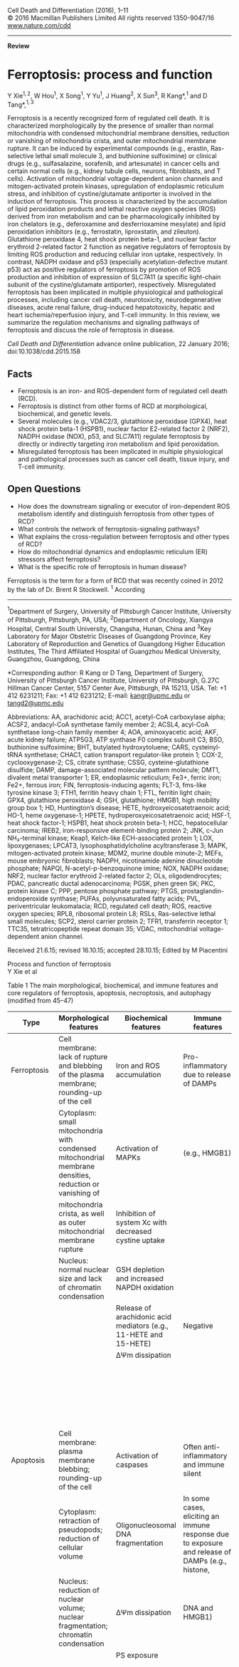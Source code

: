 
Cell Death and Differentiation (2016), 1–11  
© 2016 Macmillan Publishers Limited All rights reserved 1350-9047/16  
www.nature.com/cdd  

---

**Review**

# Ferroptosis: process and function

Y Xie${}^{1,2}$, W Hou${}^{1}$, X Song${}^{1}$, Y Yu${}^{1}$, J Huang${}^{2}$, X Sun${}^{3}$, R Kang*,${}^{1}$ and D Tang*,${}^{1,3}$

Ferroptosis is a recently recognized form of regulated cell death. It is characterized morphologically by the presence of smaller than normal mitochondria with condensed mitochondrial membrane densities, reduction or vanishing of mitochondria crista, and outer mitochondrial membrane rupture. It can be induced by experimental compounds (e.g., erastin, Ras-selective lethal small molecule 3, and buthionine sulfoximine) or clinical drugs (e.g., sulfasalazine, sorafenib, and artesunate) in cancer cells and certain normal cells (e.g., kidney tubule cells, neurons, fibroblasts, and T cells). Activation of mitochondrial voltage-dependent anion channels and mitogen-activated protein kinases, upregulation of endoplasmic reticulum stress, and inhibition of cystine/glutamate antiporter is involved in the induction of ferroptosis. This process is characterized by the accumulation of lipid peroxidation products and lethal reactive oxygen species (ROS) derived from iron metabolism and can be pharmacologically inhibited by iron chelators (e.g., deferoxamine and desferrioxamine mesylate) and lipid peroxidation inhibitors (e.g., ferrostatin, liproxstatin, and zileuton). Glutathione peroxidase 4, heat shock protein beta-1, and nuclear factor erythroid 2-related factor 2 function as negative regulators of ferroptosis by limiting ROS production and reducing cellular iron uptake, respectively. In contrast, NADPH oxidase and p53 (especially acetylation-defective mutant p53) act as positive regulators of ferroptosis by promotion of ROS production and inhibition of expression of SLC7A11 (a specific light-chain subunit of the cystine/glutamate antiporter), respectively. Misregulated ferroptosis has been implicated in multiple physiological and pathological processes, including cancer cell death, neurotoxicity, neurodegenerative diseases, acute renal failure, drug-induced hepatotoxicity, hepatic and heart ischemia/reperfusion injury, and T-cell immunity. In this review, we summarize the regulation mechanisms and signaling pathways of ferroptosis and discuss the role of ferroptosis in disease.

*Cell Death and Differentiation* advance online publication, 22 January 2016; doi:10.1038/cdd.2015.158

## Facts

- Ferroptosis is an iron- and ROS-dependent form of regulated cell death (RCD).
- Ferroptosis is distinct from other forms of RCD at morphological, biochemical, and genetic levels.
- Several molecules (e.g., VDAC2/3, glutathione peroxidase (GPX4), heat shock protein beta-1 (HSPB1), nuclear factor E2-related factor 2 (NRF2), NADPH oxidase (NOX), p53, and SLC7A11) regulate ferroptosis by directly or indirectly targeting iron metabolism and lipid peroxidation.
- Misregulated ferroptosis has been implicated in multiple physiological and pathological processes such as cancer cell death, tissue injury, and T-cell immunity.

## Open Questions

- How does the downstream signaling or executor of iron-dependent ROS metabolism identify and distinguish ferroptosis from other types of RCD?
- What controls the network of ferroptosis-signaling pathways?
- What explains the cross-regulation between ferroptosis and other types of RCD?
- How do mitochondrial dynamics and endoplasmic reticulum (ER) stressors affect ferroptosis?
- What is the specific role of ferroptosis in human disease?

Ferroptosis is the term for a form of RCD that was recently coined in 2012 by the lab of Dr. Brent R Stockwell. ${}^{1}$ According

---

${}^{1}$Department of Surgery, University of Pittsburgh Cancer Institute, University of Pittsburgh, Pittsburgh, PA, USA; ${}^{2}$Department of Oncology, Xiangya Hospital, Central South University, Changsha, Hunan, China and ${}^{3}$Key Laboratory for Major Obstetric Diseases of Guangdong Province, Key Laboratory of Reproduction and Genetics of Guangdong Higher Education Institutes, The Third Affiliated Hospital of Guangzhou Medical University, Guangzhou, Guangdong, China

*Corresponding author: R Kang or D Tang, Department of Surgery, University of Pittsburgh Cancer Institute, University of Pittsburgh, G.27C Hillman Cancer Center, 5157 Center Ave, Pittsburgh, PA 15213, USA. Tel: +1 412 6231211; Fax: +1 412 6231212; E-mail: kangr@upmc.edu or tangd2@upmc.edu

Abbreviations: AA, arachidonic acid; ACC1, acetyl-CoA carboxylase alpha; ACSF2, andacyl-CoA synthetase family member 2; ACSL4, acyl-CoA synthetase long-chain family member 4; AOA, aminoxyacetic acid; AKF, acute kidney failure; ATP5G3, ATP synthase F0 complex subunit C3; BSO, buthionine sulfoximine; BHT, butylated hydroxytoluene; CARS, cysteinyl-tRNA synthetase; CHAC1, cation transport regulator-like protein 1; COX-2, cyclooxygenase-2; CS, citrate synthase; CSSG, cysteine-glutathione disulfide; DAMP, damage-associated molecular pattern molecule; DMT1, divalent metal transporter 1; ER, endoplasmic reticulum; Fe3+, ferric iron; Fe2+, ferrous iron; FIN, ferroptosis-inducing agents; FLT-3, fms-like tyrosine kinase 3; FTH1, ferritin heavy chain 1; FTL, ferritin light chain; GPX4, glutathione peroxidase 4; GSH, glutathione; HMGB1, high mobility group box 1; HD, Huntington’s disease; HETE, hydroxyeicosatetraenoic acid; HO-1, heme oxygenase-1; HPETE, hydroperoxyeicosatetraenoic acid; HSF-1, heat shock factor-1; HSPB1, heat shock protein beta-1; HCC, hepatocellular carcinoma; IREB2, iron-responsive element-binding protein 2; JNK, c-Jun NH₂-terminal kinase; Keap1, Kelch-like ECH-associated protein 1; LOX, lipoxygenases; LPCAT3, lysophosphatidylcholine acyltransferase 3; MAPK, mitogen-activated protein kinase; MDM2, murine double minute-2; MEFs, mouse embryonic fibroblasts; NADPH, nicotinamide adenine dinucleotide phosphate; NAPQI, N-acetyl-p-benzoquinone imine; NOX, NADPH oxidase; NRF2, nuclear factor erythroid 2-related factor 2; OLs, oligodendrocytes; PDAC, pancreatic ductal adenocarcinoma; PGSK, phen green SK; PKC, protein kinase C; PPP, pentose phosphate pathway; PTGS, prostaglandin-endoperoxide synthase; PUFAs, polyunsaturated fatty acids; PVL, periventricular leukomalacia; RCD, regulated cell death; ROS, reactive oxygen species; RPL8, ribosomal protein L8; RSLs, Ras-selective lethal small molecules; SCP2, sterol carrier protein 2; TFR1, transferrin receptor 1; TTC35, tetratricopeptide repeat domain 35; VDAC, mitochondrial voltage-dependent anion channel.

Received 21.6.15; revised 16.10.15; accepted 28.10.15; Edited by M Piacentini

Process and function of ferroptosis  
Y Xie et al  

Table 1 The main morphological, biochemical, and immune features and core regulators of ferroptosis, apoptosis, necroptosis, and autophagy (modified from 45–47)

| Type          | Morphological features                                                                                   | Biochemical features                                                                                          | Immune features                                                                                     | Core regulators                                                                                       |
|---------------|---------------------------------------------------------------------------------------------------------|--------------------------------------------------------------------------------------------------------------|-----------------------------------------------------------------------------------------------------|------------------------------------------------------------------------------------------------------|
| Ferroptosis   | Cell membrane: lack of rupture and blebbing of the plasma membrane; rounding-up of the cell                 | Iron and ROS accumulation                                                                                     | Pro-inflammatory due to release of DAMPs                                                            | Positive                                                                                              |
|               | Cytoplasm: small mitochondria with condensed mitochondrial membrane densities, reduction or vanishing of    | Activation of MAPKs                                                                                           | (e.g., HMGB1)                                                                                       | • VDAC 2/3                                                                                            |
|               | mitochondria crista, as well as outer mitochondrial membrane rupture                                        | Inhibition of system Xc with decreased cystine uptake                                                          |                                                                                                     | • Ras                                                                                                 |
|               | Nucleus: normal nuclear size and lack of chromatin condensation                                             | GSH depletion and increased NAPDH oxidation                                                                    |                                                                                                     | • NOX                                                                                                 |
|               |                                                                                                         | Release of arachidonic acid mediators (e.g., 11-HETE and 15-HETE)                                                | Negative                                                                                            | • TFR1                                                                                                |
|               |                                                                                                         | ΔΨm dissipation                                                                                               |                                                                                                     | • p53                                                                                                 |
|               |                                                                                                         |                                                                                                              |                                                                                                     | • CARS                                                                                                |
|               |                                                                                                         |                                                                                                              |                                                                                                     | • GPX4                                                                                                |
|               |                                                                                                         |                                                                                                              |                                                                                                     | • SLC7A11                                                                                             |
|               |                                                                                                         |                                                                                                              |                                                                                                     | • HSPB1                                                                                               |
|               |                                                                                                         |                                                                                                              |                                                                                                     | • NRF2                                                                                                |
| Apoptosis     | Cell membrane: plasma membrane blebbing; rounding-up of the cell                                           | Activation of caspases                                                                                        | Often anti-inflammatory and immune silent                                                           | Positive                                                                                              |
|               | Cytoplasm: retraction of pseudopods; reduction of cellular volume                                          | Oligonucleosomal DNA fragmentation                                                                             | In some cases, eliciting an immune response due to exposure and release of DAMPs (e.g., histone,       | • p53                                                                                                 |
|               | Nucleus: reduction of nuclear volume; nuclear fragmentation; chromatin condensation                         | ΔΨm dissipation                                                                                               | DNA and HMGB1)                                                                                      | • Bax                                                                                                 |
|               |                                                                                                         | PS exposure                                                                                                  |                                                                                                     | • Bak                                                                                                 |
|               |                                                                                                         |                                                                                                              |                                                                                                     | • Other pro-apoptotic Bcl-2 family proteins                                                         |
|               |                                                                                                         |                                                                                                              |                                                                                                     | Negative                                                                                              |
|               |                                                                                                         |                                                                                                              |                                                                                                     | • Bcl-2                                                                                               |
|               |                                                                                                         |                                                                                                              |                                                                                                     | • Bcl-XL                                                                                              |
|               |                                                                                                         |                                                                                                              |                                                                                                     | • Other anti-apoptotic Bcl-2 family proteins                                                        |
| Necroptosis   | Cell membrane: rupture of plasma membrane                                                               | Drop in ATP levels                                                                                            | Most often pro-inflammatory due to release of DAMPs                                                 | Positive                                                                                              |
|               | Cytoplasm: cytoplasmic swelling (oncosis); swelling of cytoplasmic organelles                              | Activation of RIP1, RIP3, and MLKL                                                                            | (e.g., HMGB1)                                                                                       | • RIP1                                                                                                |
|               | Nucleus: moderate chromatin condensation                                                                | Release of DAMPs (e.g., HMGB1)                                                                                | In some cases, anti-inflammatory                                                                     | • RIP3                                                                                                |
|               |                                                                                                         | PARP1 hyperactivation                                                                                         |                                                                                                     | • MLKL                                                                                                |
| Autophagy     | Cell membrane: lack of change                                                                           | LC3-I to LC3-II conversion                                                                                    | Most often anti-inflammatory due to inhibition of inflammasome activation                            | Positive                                                                                              |
|               | Cytoplasm: accumulation of double-membraned autophagic vacuoles degradation                                | Substrate (e.g., p62)                                                                                         | In some cases, pro-inflammatory due to mediation of non-classical secretion of cytokines              | • ATG5                                                                                                 |
|               | Nucleus: lack of chromatin condensation                                                                 |                                                                                                              |                                                                                                     | • ATG7                                                                                                |
|               |                                                                                                         |                                                                                                              |                                                                                                     | • Beclin 1                                                                                            |
|               |                                                                                                         |                                                                                                              |                                                                                                     | • Other ATG family proteins                                                                           |

to their original study, ferroptosis is remarkably distinct from other types of RCD such as apoptosis, necroptosis, and autophagic cell death at morphological, biochemical, and genetic levels (Table 1). Multiple inducers and inhibitors of ferroptosis have been identified to affect accumulation of lipid peroxidation products and lethal reactive oxygen species (ROS) derived from iron metabolism (Table 2). Understanding the molecular mechanisms and signaling pathways (Figure 1) of ferroptosis may provide new diagnostic and therapeutic approaches to regulate cell survival and death in human disease.

Discovery

Ferroptosis inducers were discovered before the notion of ferroptosis was invented. First identified as a ferroptosis inducer in 2003, erastin was found to be synthetic lethal with expression of the engineered mutant Ras oncogene in human foreskin fibroblasts (BJeLR), but not their isogenic primary counterparts.² Ras-selective lethal small molecule (RSL)-3 and RSL5 were later identified in 2008 in another high-throughput small molecule-screening study that selectively killed BJeLR cells in a non-apoptotic manner.³ Inhibition of apoptosis, necrosis, necroptosis, and autophagy by small molecule inhibitors (e.g., Z-VAD-FMK, BOC-D-FMK,

wortmannin, and necrostatin-1) cannot reverse RSL-induced cell death (Table 2).¹ In contrast, antioxidants (e.g., vitamin E) and iron chelators (e.g., deferoxamine mesylate) block RSLs-induced cell death (Table 2).¹ Thus, ferroptosis generally refers to an iron-dependent, non-apoptotic form of RCD.¹

Morphology

Ferroptotic cancer cells are usually rounded up and detached in response to erastin.¹,²,⁴ Ferroptotic cells exhibit changed mitochondrial morphology and cristae structure. Smaller than normal mitochondria with increased mitochondrial membrane density and reduction/vanishing of mitochondria crista have been observed in ferroptosis following erastin treatment in BJeLR cells.¹,²,⁴ Induction of ferroptosis by genetic inactivation of GPX4 in immortalized fibroblasts and kidney tissue has been associated with outer mitochondrial membrane rupture, as observed using transmission electron microscopy.⁵ In contrast, the structural integrity of the nucleus is retained following erastin treatment in cancer cells.² No nuclear condensation or chromatin margination are observed following erastin treatment in cancer cells.² These morphological features help us distinguish ferroptosis from apoptosis, necroptosis, and autophagy (Table 1).

| Compound       | Target                          | Effect               | Molecular weight (MW) | Formula          | Work concentration                     | Test cells                                                                 | Refs |
|-----------------|---------------------------------|----------------------|---------------------|------------------|----------------------------------------|--------------------------------------------------------------------------|------|
| Erastin        | VDAC 2/3 and system X<sub>c</sub> | Induce ferroptosis   | 547.04              | C30H31CIN4O4     | 9 μM                                   | BJelR, HT1080, Calu-1, A-673, Hela, 143Bp<sup>o</sup> and p<sup>t</sup> cell, Jurkat T cells, Wild-type and Bax/Bak DKO MEFs, U2OS, DU-145 | 2,4, 1,4 |
| DPI 7          | GPX 4                           | Induce ferroptosis   | NA                  | NA               | 0.1–10 μM                              | KBM7, BJelR, HCT116/A549                                                   | 21, 6, 7 |
| Buthionine sulfoximine | GSH depletion           | Induce ferroptosis   | NA                  | NA               | 2.5–20 μM                              | BJelR, HT1080, A549, Calu-1, HCT116, MIAPaCa-2, KBM7                         | 6, 7, 8 |
| Acetaminophen  | GSH depletion                   | Induce ferroptosis   | NA                  | NA               | 6.25 μM                                | HepG2/primary mouse hepatocytes                                           | 8 |
| RSL 3          | GPX 4                           | Induce ferroptosis   | NA                  | NA               | 0.01–100 μM                            | BJelR, DU-145                                                             | 3 |
| Sulfasalazine  | System X<sub>c</sub>            | Induce ferroptosis   | NA                  | NA               | 1 μM                                   | KBM7                                                                     | 21 |
| Sorafenib      | System X<sub>c</sub>            | Induce ferroptosis   | 398.394             | C18H14N4O5S      | 0.5–1.5 μg/ml                          | BJelR/HT1080, HT1080/Calu-1, DU-145                                       | 1, 7 |
| Artesunate     | N/A                             | Induce ferroptosis   | 477.40              | C23H22C12N2O3S    | 0.001–10 μg/ml                         | Huh7, ACHN cells                                                         | 14, 15 |
| Lanperisone    | System X<sub>c</sub>            | Induce ferroptosis   | 222.305             | C8H18N2O3S       | 4 μM                                   | Nude mice                                                               | 16 |
| Piperazine erastin | VDACs and system X<sub>c</sub> | Induce ferroptosis   | 464.825             | C21H16CIF3N4O3   | 1 mm                                   | PDAC cell lines                                                          | 18 |
| 1S,3R-RSL 3    | GPX 4                           | Induce ferroptosis   | 384.421             | C19H28O8         | 10<sup>-5.5</sup>–10<sup>-2.5</sup> μM    | K-ras                                                                    | 12 |
| Trolox         | Lipophilic antioxidants         | Inhibit ferroptosis  | 285.305             | C15H18F3NO       | 2.5 mM                                 | G12D-transfer med MEFs                                                   | 1, 22 |
|                |                                 |                      | 250.29              | C14H18O4         | 10 μM                                  | Nude mice                                                               |      |
|                |                                 |                      | 645.19              | C35H41CIN6O4     | 10<sup>-5.5</sup>–10<sup>-2.5</sup> μM    | Nude mice                                                               | 6 |
|                |                                 |                      | 440.1139            | C23H21CIN2O5     | 30 mg/kg                               | Nude mice                                                               | 6 |
|                |                                 |                      | 274.17666           | C13H9NOSe        | 1–10 μM                                | death model on S. cerevisiae                                              |      |
| Cycloheximide  | Protein synthesis               | Inhibit ferroptosis  | 281.35              | C15H23N04        | 40 mg/kg                               | Wild-type and Bax/Bak DKO MEFs                                           | 1 |
| Ebselen        | Oxidative pathway (glutathione peroxidase mimetic) | Inhibit ferroptosis  | NA                | NA                                     | 100 mg/kg                                | HT1080, Calu-1, BJelR                                                    | 1 |
|                |                                 |                      |                      |                  | 0.1–10 μM                              | Wild-type and Bax/Bak DKO MEFs                                           |      |
|                |                                 |                      |                      |                  | 50 μM                                  | HT1080/PUFA-oxidation-induced death model on S. cerevisiae                 |      |
|                |                                 |                      |                      |                  | 50 μM                                  | HT1080, Calu-1, BJelR                                                    |      |
|                |                                 |                      |                      |                  | 320 μM                                 | HT1080, Calu-1, BJelR                                                    |      |
|                |                                 |                      |                      |                  | 5 μM                                   | HT1080, Calu-1, BJelR                                                    |      |
|                |                                 |                      |                      |                  | 10 μM                                  | Wild-type and Bax/Bak DKO MEFs                                           |      |
|                |                                 |                      |                      |                  | 5 μM                                   | HT1080, Calu-1, BJelR                                                    |      |
|                |                                 |                      |                      |                  | 30 μM                                  | GPX 4-deficient T cells                                                  |      |

| Compound | Target | Effect | Molecular weight (MW) | Formula | Work concentration | Test cells | Test animals | Refs |
| --- | --- | --- | --- | --- | --- | --- | --- | --- |
| Aminoxyacetic acid<br>B-mercaptopethanol<br>Ciclopirox olamine | Fatty-acid synthesis<br>Cystine uptake<br>Intracellular iron | Inhibit ferroptosis<br>Inhibit ferroptosis<br>Inhibit ferroptosis | 91.066<br>78.133<br>207.269 | C2H5NO3<br>C2H6SO<br>C12H17NO2 | 2 mM<br>50 μM<br>10 μM | HT1080, BJelR<br>HT1080<br>HT1080 | OHSC | 1<br>1<br>22 |
| Diphenyleneiodonium<br>GKT137831<br>6-aminonicotinamide | NOX<br>NOX1/4<br>NADPH-generating pentose phosphate pathway | Inhibit ferroptosis<br>Inhibit ferroptosis<br>Inhibit ferroptosis | 314.6<br>394.86<br>137.14 | C12H8I<br>C21H19ClN4O2<br>C6H7N3O | 0.5 μM<br>20 μM<br>200 μM | HT1080/Calu-1<br>HT1080/Calu-1<br>HT1080/Calu-1/BJelR | 1<br>1<br>1 |
| Butylated hydroxytoluene<br>α-tocopherol<br>(vitamin E) | Oxidative pathway<br>Oxidative pathway | Inhibit ferroptosis<br>Inhibit ferroptosis | 220.35<br>430.71 | C15H24O<br>C29H50O2 | 400 μM<br>44 μM<br>100 μM | HT1080/BReLR<br>BReLR | GPX4-deficient T-cell mice | 1,4<br>4<br>3 |
| β-carotene<br>Glutathione<br>N-acetylcysteine<br>2,2-bipyridyl<br>Deferoxamine mesylate | Oxidative pathway<br>Oxidative pathway<br>Oxidative pathway<br>Intracellular iron<br>Intracellular iron | Inhibit ferroptosis<br>Inhibit ferroptosis<br>Inhibit ferroptosis<br>Inhibit ferroptosis<br>Inhibit ferroptosis | 536.87<br>307.32<br>163.195<br>156.18<br>656.8 | C40H56<br>C10H17N3O6S<br>C5H9NO3S<br>C10H8N2<br>C25H48N6O8·CH4O3S | 0.2 μM<br>5 mM<br>1 mM<br>100 μM<br>150 μM | BJelR<br>HT1080<br>HT1080<br>Wild-type and Bax/Bak MEFS/BJelR | 4<br>6<br>1<br>1<br>3 |
| Deferoxamine | Fenton reaction | Inhibit ferroptosis | 560.68 | C25H48N6O8 | 100 μM/400 μM | Wild-type and Bax/Bak DKOMEFS, HT1080/Calu-1 | HT1080<br>OHSC | 1<br>22 |
| SU6656<br>U0126 | SRC kinase<br>MEK1/2 | Inhibit ferroptosis<br>Inhibit ferroptosis | 371.45<br>380.49 | C19H21N3O3S<br>C18H16N6S2 | 50 μM<br>5 μM/10 μM | Wild-type and Bax/Bak DKOMEFS/HT1080 | HT1080<br>Wild-type and Bax/Bak DKO | 3<br>1,3 |
| Ferrostatin-1 | ROS from lipid peroxidation | Inhibit ferroptosis | 262.35 | C15H22N2O2 | 0.5 μM/1 μM/5 μM | 2 μM<br>1 nM-1 μM<br>100 nM<br>10 μM | Rat corticostriatal brain slice<br>PVL model<br>AKI model<br>Huh7 | 1,22<br>22<br>14 |
| Liproxstatin-1 | ROS from lipid peroxidation | Inhibit ferroptosis | 340.85 | C19H21CIN4 | 100 nM<br>50 mm<br>10 mg/kg | HRPTEpics<br>GPX4−/−cells | 5 |
| SSRS11-92 | ROS from lipid peroxidation | Inhibit ferroptosis | NA | NA | 1 nM-1 μM<br>100 nM<br>1 μM | HD model<br>PVL model<br>HT1080 | 22 |
| SRS16-86 | ROS from lipid peroxidation | Inhibit ferroptosis | 432.2525 | C16H24N2O2 | 1 μM<br>NA | HT1080/NIH3T3 | GPX4−/−mice<br>IRI mice model | 28 |
| Zileuton<br>SB202190<br>SP600125 | 5-LOX<br>P38<br>JNK | Inhibit ferroptosis<br>Inhibit ferroptosis<br>Inhibit ferroptosis | 236.291<br>331.35<br>220.23 | C11H12N2O2S<br>C20H14N3OF<br>C14H8N2O | 1-100 μM<br>10 μM<br>10 μM<br>30 μM | HT22<br>HL-60<br>HL-60 | HD model | 41<br>23<br>23<br>22 |

Process and function of ferroptosis  
Y Xie et al  

---

### Figure 1 Molecular mechanisms and signaling pathways of ferroptosis. (a) Core regulators of ferroptosis. (b–d) Roles of iron metabolism; (b), ROS metabolism (c), and the MAPK pathway (d) in ferroptosis

#### Inducer

**Erastin.** Cell death triggered by erastin is significantly inhibited by antioxidants (e.g., α-tocopherol, butylated hydroxytoluene, and β-carotene) and iron chelators (e.g., deferoxamine), suggesting that ROS- and iron-dependent signaling is required for erastin-induced ferroptosis (Figure 1a). Six high-confidence genes regulating iron or mitochondrial fatty acid metabolism are specifically required for erastin-induced ferroptosis. These genes include ribosomal protein L8, iron-responsive element-binding protein 2 (IREB2), ATP synthase F₀ complex subunit C3, citrate synthase, tetratricopeptide repeat domain 35, and andacyl-CoA synthetase family member 2 (ACSF2). Activation of RAF/MEK/ERK signaling seems to be important for erastin-induced ferroptosis in tumor cells bearing oncogenic Ras. In vivo, piperazine erastin has been shown to have better stability and water solubility than erastin to inhibit cancer growth.

One of the direct molecular targets of erastin is the mitochondrial voltage-dependent anion channel (VDAC) (Figure 1c). Erastin can directly bind to VDAC2/3 in BJeLR cells. Knockdown of VDAC2 and VDAC3, but not VDAC1, leads to erastin resistance. Furthermore, erastin has the ability to reduce glutathione (GSH) level by directly inhibiting cystine/glutamate antiporter system $X_{c}^{-}$ activity (Figure 1a).

with activation of the ER stress response. This process could accelerate ROS accumulation during ferroptosis.

**RSL3 and RSL5.** Iron, ROS, and MEK are required for RSL3- and RSL5-induced ferroptosis in tumor cells bearing oncogenic Ras. VDAC2/3 is required for RSL5-, but not RSL3-induced ferroptosis. RSL3 is a direct inhibitor of GPX4, but not system $X_{c}^{-}$. After binding to GPX4, RSL3 inactivates GPX4 to induce ROS production from lipid peroxidation (Figure 1a). Thus, at least two types of RSLs exist. Type I RSLs such as erastin and RSL5 can target upstream regulators (e.g., VDAC and system $X_{c}^{-}$) to induce ferroptosis. Type II RSLs such as RSL3 can trigger ferroptosis by inhibiting downstream regulators (e.g., GPX4). The protein-synthesis inhibitor cycloheximide significantly inhibits RSL5-, but not RSL3-induced ferroptosis, indicating that protein synthesis is required for Type I RSL-induced ferroptosis.

**Buthioninesulfoximine.** Buthioninesulfoximine (BSO) is an irreversible inhibitor of γ-glutamyl cysteine synthetase, the rate-limiting enzyme for GSH synthesis (Figure 1a). BSO inhibits GSH synthesis with decreased GPX activity and increased ROS levels, which results in ferroptosis in Ras-mutated cells.

Acetaminophen. The reactive metabolite of acetaminophen has been identified as N-acetyl-p-benzoquinone imine, which causes GSH depletion and increases liver damage (Figure 1a). In addition to necrosis and apoptosis, acetaminophen induces ferroptosis in primary mouse hepatocytes, but not in HepG2 liver cancer cell lines.⁸ The protective effect of ferrostatin-1 against acetaminophen-induced cell death does not occur from the reduced metabolism of acetaminophen or GSH depletion.⁸

FIN. In a larger screening to find ferroptosis-inducing compounds, a series of small molecule inducers, namely ferroptosis-inducing agents (FINs), were discovered.⁹,¹⁰ Each of these additional FINs generates ROS, whereas BHT strongly suppresses this lethal ROS-induced cell death.⁶ In the LC-MS-based GPX4 assay, cells treated with any of the seven DPI family members (DPI7, DPI10, DPI12, DPI13, DPI17, DPI18, and DPI19) are unable to detect reduced PC-OOH levels, which is a specific substrate of GPX4.⁶ Like RSL3, these FIN compounds (class II FINs) directly inhibit GPX4 activity without GSH depletion (Figure 1a).⁶ Class I FINs such as DPI2 enacts the same mechanism as erastin and BSO to inhibit GPX4 by GSH depletion.⁶

Lanperisone. Lanperisone is a modified form of tolperisone, which was developed as a muscle relaxant.¹¹ Lanperisone can selectively kill K-Ras-mutant mouse embryonic fibroblasts through the induction of ROS, which is mediated through iron and Ras/RAF/MEK/ERK signaling (Figure 1d). In vivo, lanperisone also showed efficacy against tumor growth in a K-Ras-driven mouse model of lung cancer.¹² The exact mechanism responsible for lanperisone-induced ROS generation is not known, but preliminary results suggest that it occurs through the perturbation of voltage-gated ion channels.¹¹

Sulfasalazine. Sulfasalazine is broadly used to treat chronic inflammation in the gut, joints, and retina. In addition to inhibiting the NF-κB signaling pathway, sulfasalazine inhibits the system Xc⁻ transporter (Figure 1a).¹³ Given that the disruption of system Xc⁻-mediated cystine uptake by erastin is sufficient to induce ferroptosis, treatment of cancer cells (e.g., BJeLR and HT1080) with sulfasalazine also triggers ferroptosis.¹,⁷

Sorafenib. Sorafenib induces ferroptosis in certain cancer cells such as hepatocellular carcinoma (HCC) cells.¹⁴,¹⁵ Sorafenib-induced ferroptosis occurs independent from the oncogenic status of Ras, RAF, PIK3CA, and p53.¹⁶ However, the expression of Rb (the prototype tumor suppressor gene) and NRF2 could inhibit sorafenib-induced ferroptosis in HCC.¹⁴,¹⁷ The mechanism and action of sorafenib in ferroptosis may depend on the inhibition of system Xc⁻ function, but not on GPX4 activity (Figure 1a).⁷ This process is associated with upregulated ER stress.⁷ Structure activity relationship analysis of 87 sorafenib analogs further indicates that sorafenib inhibits system Xc⁻ activity via a non-kinase target.⁷

Artesunate. Artesunate selectively induces ferroptosis in K-Ras-mutant pancreatic ductal adenocarcinoma (PDAC) cell lines, but not human pancreatic ductal epithelial cells or wild-type K-Ras PDAC cells.¹⁸ This process can be blocked by the iron chelator deferoxamine, whereas it is enhanced by exogenous lysosomal form of iron.¹⁸ In addition to iron chelator deferoxamine, the ROS inhibitors (e.g., trolox and ferrostatin-1), but not necrostatin-1, significantly inhibit artesunate-induced ferroptosis in PDAC cells.¹⁸ Another study shows that 10 artemisinin derivatives, including artesunate, altered numerous iron-related gene mRNA levels, which contributes to cell death in cancer cells.¹⁹

Signaling pathway

Iron metabolism and lipid peroxidation signaling are increasingly recognized as central mediators of ferroptosis.²⁰ In addition, activation of the mitogen-activated protein kinase (MAPK) pathway contributes to ferroptotic cancer cell death.

Iron. Excessive iron contributes to ferroptosis through producing ROS by Fenton reaction (Figure 1a). Circulating iron exists in the form of ferric iron (Fe³⁺) by binding to transferrin. Fe³⁺ is imported into cells through the membrane protein transferrin receptor 1 (TFR1) and then locates in the endosome. In the endosome, Fe³⁺ is reduced to ferrous iron (Fe²⁺) by the ferrireductase activity of STEAP3. Finally, divalent metal transporter 1 (DMT1, also termed SLC11A2) mediates the release of Fe²⁺ from the endosome into a labile iron pool in the cytoplasm. Excess iron is stored in ferritin, an iron storage protein complex including ferritin light chain (FTL) and ferritin heavy chain 1 (FTH1). Iron export is mediated by the membrane protein ferroportin (an iron efflux pump, also termed SLC11A3), which can oxidize Fe²⁺ to Fe³⁺.

Ferroptosis-sensitive cells with Ras mutation have increased TFR1 and decreased ferritin (FTL and FTH1) expression compared with ferroptosis-resistant cells.³ This suggests that increased iron uptake and reduced iron storage may contribute to iron overload during ferroptosis. Indeed, decreased iron overload by iron chelators (e.g., deferoxamine, desferrioxamine mesylate, ciclopirox olamine) inhibits erastin-mediated ferroptosis, whereas supplying exogenous sources of iron (e.g., ferric ammonium citrate, ferric citrate, and iron chloridehexahydrate) enhances erastin-induced death.¹,³ More direct evidence for iron-dependent ferroptosis comes from the knockdown of IREB2, a master transcription factor of iron metabolism. Suppression of IREB2 expression by RNAi significantly increases iron metabolism-associated gene expression (e.g., F-box and leucine-rich repeat protein 5, iron-sulfur cluster assembly enzyme, FTH1, and FTL) and limits erastin-induced ferroptosis.¹,³ Thus, the cellular systems involved in the uptake and utilization of iron are required for the induction of ferroptosis.

ROS. The ROS origin of ferroptosis induction may involve multiple sources (Figure 1c). In addition to iron-mediated ROS production by Fenton reaction, nicotinamide adenine dinucleotide phosphate (NADPH)-dependent lipid peroxidation and GSH depletion are also important for the induction of ferroptosis.¹,⁶ Inactivation of GPX4 by GSH depletion triggers

ferroptosis by accumulation of ROS production from lipid peroxidation.⁶ Mitochondrial fatty-acid metabolism provides the specific lipid precursor required for ferroptosis. In particular, ACSF2 and CS are required for mitochondrial fatty-acid metabolism in ferroptosis. Knockdown of ACSF2 and CS inhibits erastin-induced ferroptosis.¹ In addition to glucose metabolism, lipid production can generate from the conversion of glutamine to α-ketoglutarate (Figure 1c). This process can be blocked by the small molecule transaminase inhibitor aminoxyacetic acid.

ROS can react with the polyunsaturated fatty acids (PUFAs) of lipid membranes and induce lipid peroxidation. Two lipid metabolism-associated genes (lysophosphatidylcholine acyltransferase 3 (LPCAT3) and acyl-CoA synthetase long-chain family member 4 (ACSL4)) have been identified to promote RSL3– and DPI7 (also known as ML162)–, but not erastin-induced ferroptosis by using haploid genetic screening in KBM7 cells.²¹ The depletion of arachidonic acid (AA) and other PUFAs, following GPX4 inactivation, is required for the execution of ferroptosis.⁵,²² ACSL4 acylates AA and LPCAT3 catalyzes the acylated AA into membrane phospholipids. Thus, suppression of ACSL4 and LPCAT3 may decrease the oxidation of a number of sensitive fatty acids in the membrane. In contrast, GPX4-deficient cells exhibit enriched oxidized membranes with AA, which contributes to ferroptosis.⁵ The release of AA mediators, including 5-hydroxyeicosatetraenoic acid (HETE), 11-HETE, and 15-HETE, but not 12-HETE in the medium of GPX4⁻/⁻ cells, has been specifically observed following ferroptosis stimuli (e.g., RSL3 and erastin), but not apoptosis stimuli (e.g., TNFa and staurosporine).⁵ Treatment with 5-, 12-, and 15-hydroperoxyeicosatetraenoic acid (HPETE) accelerates the ferroptotic process.⁵ Pharmacological inhibition of sterol carrier protein 2, a lipid transport protein for mitochondria, transiently rescues GPX4⁻/⁻ cells from ferroptosis. The priming of lethal lipid signals from GPX4⁻/⁻ cells appears to occur outside the mitochondrial matrix.⁵ Thus, ferroptosis is triggered by extra-mitochondrial lipid peroxidation, which is associated with oxidized lipid mediator release.

Another study using erastin-resistant DU-145 cancer cells indicates that upregulation of AKR1C family genes, including AKR1C1-3, is associated with ferroptosis resistance.⁷ AKR1C1-3 catalyzes the oxidation of 4-hydroxynonenal into various PUFAs. These erastin-resistant DU-145 cells also exhibit resistance to sulfasalazine, sorafenib, and RSL3, suggesting that the resistance is unlikely to be due to increased system Xc⁻ activity.

Acetyl-CoA carboxylase alpha (encoding ACC1), the rate-limiting step in fatty-acid synthesis, seems to be not required for ferroptosis in certain cells.²¹ Knockdown of ACC1 by RNAi or inhibition of ACC1 by 5-tetradecyloxy-2-furonic acid did not affect RSL3- and erastin-induced ferroptosis.²¹ PUFAs such as AA and linolenic acid are substrates of lipoxygenases (LOX). LOX oxidizes PUFAs to their hydroperoxyl intermediates, including HPETE, in the case of AA. PUFAs decrease when lipid peroxidation increases. When AA is the substrate, different LOX isozymes can add a hydroperoxyl group at carbons 5, 12, or 15, and therefore are designated as 5-, 12- or 15-LOX. However, 12/15-LOX does not appear to be required for ferroptosis.⁵

Process and function of ferroptosis  
Y Xie et al  

MAPK. The mammalian family of MAPKs mainly includes ERK, p38, and c-Jun NH₂-terminal kinase (JNK). Blocking the Ras/Raf/MEK/ERK pathway inhibits erastin-induced ferroptosis in Ras-mutated cancer cells.⁴ However, JNK and p38, but not ERK, appear important for erastin-induced cell death in leukemia cells.²³ SP600125 (an inhibitor of JNK phosphorylation) and SB202190 (an inhibitor of p38 activation) decrease the cytotoxicity induced by erastin in HL-60 cells.²³ These findings indicate that ferroptotic responses associated with a certain MAPK module can be cell type-specific (Figure 1d).

### Molecular biology

#### Positive regulators of ferroptosis

**Vdac2/3:** VDAC2/3, but not VDAC1, has a positive role in ferroptosis because knockdown of VDAC2/3, but not VDAC1, inhibits erastin-induced ferroptosis in Ras-mutated cells (Figure 1c).⁴ VDAC2/3 has been found to be a direct target of erastin via affinity purification assay.⁴ Cells with more VDAC protein are more sensitive to erastin.⁴ Erastin decreases the rate of NADH oxidation in isolated yeast mitochondria expressing a single mouse VDAC isoform⁴ and increases the permeance of NADH into liposomes containing human VDAC2.²⁴ Erastin can enhance oxidative mitochondrial metabolism and limit aerobic glycolysis by disrupting the interaction between VDAC and tubulin in human liver cancer cells (e.g., HepG2), suggesting a potential role of energy metabolism and cytoskeleton in the modification of ferroptosis.²⁵

**Ras:** Erastin exhibits gene-selective lethality in Ras-mutant cells, including H-Ras-mutant engineered cells, N-Ras-mutant HT1080 cells, and K-Ras-mutant Calu-1 cells.⁴ However, induction of ferroptosis may exist in a both Ras-dependent and -independent manner. Artesunate induces pancreatic cancer death in a Ras-dependent manner,¹⁸ whereas it induces leukemia cell death in a Ras-independent manner.²³ Indeed, several normal Ras wild-type cells such as kidney tubule cells, T cells, and fibroblasts are sensitive to erastin.⁵,²²,²⁶–²⁸ Even in some cases, overexpression of mutant Ras in rhabdomyosarcoma cells (e.g., RMS13 cells) promotes ferroptosis resistance to erastin and RLS3.²⁹

**TFR1:** Compared with ferroptosis-resistant cells (e.g., BJ cells), the expression of TFR1 is upregulated in ferroptosis-sensitive cells (e.g., BJeLR cells).³ In contrast, the expression of FTH1 and FTL is downregulated in ferroptosis-sensitive cells (e.g., BJeLR cells), indicating that iron storage also affects ferroptosis.³ Knockdown of TFR1 by shRNA inhibits erastin-induced ferroptosis in BJeLR cells, confirming that inhibition of iron uptake prevents ferroptosis.³ Transferrin and glutamine are two important components of full fetal bovine serum, which induces ferroptosis in fibroblasts upon amino acid starvation.³⁰

**NOX:** The NOX protein family transfers electrons across biological membranes to reduce oxygen to superoxide. The canonical NOX inhibitor diphenyleneiodonium and the NOX1-/4-specific inhibitor GKT137831 partly inhibit erastin-induced ferroptosis in Calu-1 and HT1080 cells (Figure 1c).¹ The pentose phosphate pathway (PPP) is a metabolic pathway

parallel to glycolysis that generates NADPH and pentoses. Pharmacological inhibition of PPP by 6-aminonicotinamide (Figure 1c) or knockdown of two PPP enzymes (glucose-6-phosphate dehydrogenase and phosphoglycerate dehydrogenase) also partly prevents erastin-induced ferroptosis in Calu-1 cells.¹

p53: Activation of p53 has been found to be required for ferroptosis in certain cancer cells.²⁷ This process depends on direct transcriptional inhibition of SLC7A11, a key component of system \( X_{\mathrm{c}}^{-} \) (Figure 1a) (discussed later). Moreover, p53³KR (an acetylation-defective mutant) is responsible for the inhibition of SLC711A expression (Figure 1a), but not other known p53 target genes (e.g., p21 and BAX) involved in antiproliferative and pro-apoptotic activity.²⁷ p53³KR mice lacking cell-cycle arrest, apoptosis, or senescence still exhibit tumor suppression function.³¹ This tumor suppressor function of p53³KR is dependent on the induction of ferroptosis.²⁷ Ferroptosis also mediates hyperactive p53 signaling in the promotion of embryonic lethality.²⁷ The E3 ubiquitin ligase murine double minute-2 (MDM2) regulates the proteasomal degradation of p53. Ferrostatin-1 alone cannot prevent knock-down of MDM2 by RNAi-induced cell death,³² indicating that mixed cell death types are responsible for p53-induced death.

CARS: Cysteinyl-tRNA synthetase (CARS) is a positive regulator of ferroptosis upon cystine deprivation.³³ Knock-down of CARS inhibits erastin-induced ferroptosis, whereas overexpression of CARS enhances erastin sensitivity in several types of cancer cells (Figure 1c).³³ However, loss of CARS cannot prevent RSL3-, FIN56-, and BSO-induced cell death, suggesting that CARS regulates ferroptosis at the cysteine biosynthesis level.³³

### Negative regulators of ferroptosis

**GPX4:** GPX4 converts reduced GSH to oxidized glutathione (GSSG) while reducing lipid hydroperoxides to their corresponding alcohols or free hydrogen peroxide to water. Treatment with erastin or BSO can deplete GSH and GSSG and increase NADPH oxidation and lysophosphatidylcholines (an indicator of generation of ROS from lipid).⁶ In contrast, GSH and N-acetylcysteine (a GSH biosynthetic precursor) prevent erastin lethality in U2OS cells (Figure 1a).⁶ However, RSL3 can generate ROS in the absence of GSH depletion.⁶ GPX4 is a direct target of RLS3. Knockdown of GPX4 induces ferroptosis in an iron-, MEK-, and ROS-dependent manner, whereas overexpression of GPX4 leads to resistance to RSL3.⁶ Erastin is also able to cause GPX4 degradation in several types of cancer cells, suggesting that the protein degradation pathway is involved in ferroptosis.²³

The function of ferroptosis *in vivo* is confirmed by using GPX4 conditional or inducible knockout mice. Inducible knockout of GPX4 in the kidney leads to acute renal failure, which can be rescued by ferrostatin-1 and necrostatin-1 (a necroptosis inhibitor).⁵ Necrostatin-1 may have an off-target effect in the inhibition of ferroptosis in the kidney.⁵ In the presence or absence of lymphocytic choriomeningitis virus infection, fewer CD8⁺ T cells have been observed in the spleens and lymph nodes of mice with conditional knockout of GPX4 in T cells by Cd4-Cre.²⁶ GPX4⁻/⁻ T cells rapidly accumulate lipid peroxides and die by ferroptosis, but not other types of RCD.²⁶ Inducible neuron-specific GPX4 knockout

mice have neuronal loss in the brain partly due to induction of ferroptosis.³⁴ In contrast, mice with deletion of GPX4 in hematopoietic cells develop anemia due to induction of RIP3-dependent necroptosis, but not apoptosis and ferroptosis.³⁵ These results indicate context-dependent functions of the GPX4 in cell death.

**System \( X_{\mathrm{c}}^{-} \):** System \( X_{\mathrm{c}}^{-} \) is responsible for maintaining redox homeostasis by importing cystine, where it is then reduced to cysteine and used to synthesize the major antioxidant GSH. Inhibiting system \( X_{\mathrm{c}}^{-} \) with sulfasalazine can trigger ferroptosis, whereas increasing cystine uptake into cells by β-mercaptoethanol inhibits erastin-induced ferroptosis in HT1080 cells (Figure 1a).¹ System \( X_{\mathrm{c}}^{-} \) structurally consists of SLC7A11 and SLC3A2. The upregulation of SLC7A11 by erastin is not dependent on iron and ROS.¹ Suppression of SLC7A11 expression by RNAi increases the anticancer activity of erastin, whereas overexpression of SLC7A11 by gene transfection diminishes erastin-induced ferroptosis.¹ In contrast, RSL3-mediated ferroptosis is system \( X_{\mathrm{c}}^{-} \)-independent.¹ Several ER stress markers such as phosphorylation of eIF2α and ATF4 protein upregulation has been observed in ferroptosis following treatment with erastin, sulfasalazine, and sorafenib.⁷ As discussed above, p53 is a positive regulator of ferroptosis in certain cancer cells by inhibition of SLC7A11 expression, therefore inhibiting system \( X_{\mathrm{c}}^{-} \) activity.⁷

**HSPB1:** HSPB1 expression is remarkably induced by the transcriptional factors heat shock factor-1 (HSF-1) after erastin treatment in several human cancer cells.³⁶ Inhibition of HSF-1-dependent HSPB1 expression increases, whereas overexpression of HSPB1 inhibits erastin-induced ferroptosis.³⁶ The phosphorylation of HSPB1 is important for its function in the regulation of actin dynamics and iron uptake. HSPB1 phosphorylation is increased by protein kinase C (PKC) following erastin treatment in HeLa cells, which facilitates ferroptotic resistance through blocking cytoskeleton-mediated iron uptake and subsequent ROS production (Figure 1b).³⁶

**NRF2:** NRF2 has an anti-ferroptosis role in HCC cells.¹⁷ p62 interacts with the NRF2-binding site of Kelch-like ECH-associated protein 1 (Keap1) and competitively inhibits Keap1-NRF2 interaction, which is responsible for NRF2 protein stability following treatment with FINs (e.g., erastin, sorafenib, and BSO).¹⁷ Upregulated NRF2 protein promotes transcription of genes encoding antioxidant proteins (e.g., quinone oxidoreductase 1 and heme oxygenase-1 (HO-1)) and iron metabolism proteins (e.g., FTH1) in ferroptosis.¹⁷ Knockdown of NRF2 and these NRF2-targeted genes accelerates erastin or sorafenib-induced ferroptosis in HCC cells.¹⁷ In contrast, induction of HO-1 expression by erastin may promote cell death in HT1080 and fibroblasts, suggesting that HO-1 has a dual role in ferroptosis.³⁷

## Measuring methods

### In vitro

**Cell viability:** Four methods of cell viability measurement have been reported in the evaluation of ferroptosis: calcein-nacetoxymethyl ester (Calcein AM) viability assay,³⁸ alamarBlue viability assay,³⁹ trypan blue assay,⁴⁰ and Cell Counting Kit-8 assay.²³

Iron level: Phen Green SK (PGSK) is a cell membrane-permeable dye used to monitor the intracellular iron level in living cells via flow cytometry or confocal microscopy. It shows a diminished green autofluorescence of PGSK upon binding to sufficient cellular iron following erastin treatment.³ The Iron Assay Kit provides a simple convenient means of measuring ferrous and/or ferric ions in samples.¹⁷

ROS level: Erastin-treated HT1080 cells are accompanied by a prolonged period of lipid peroxidation detection by C11-BODIPY probe and shift the fluorescence from red to green, whereas ferroptosis inhibitors restrict this shift. In contrast, MitoSOX (a mitochondrial ROS probe) is not changed following erastin treatment.¹ In addition, GSH depletion, glutamate release, and NADPH and cystine uptake assay can be used to monitor ferroptosis. GSH depletion and inhibition of glutamate release are observed in erastin- and sorafenib-induced ferroptosis.⁶,⁷ Decreased cystine uptake and increased NADPH oxidation capability are associated with increased ferroptosis.⁶

In vivo. Prostaglandin-endoperoxide synthase (PTGS) is the key enzyme in prostaglandin biosynthesis. There are two isoforms of PTGS: a constitutive PTGS1 and an inducible PTGS2. PTGS2 encoding cyclooxygenase-2 (COX-2) is significantly upregulated after treatment with RSL3 and erastin in mice.⁶ Upregulated PTGS2 only indicates ferroptosis onset and does not affect ferroptosis development.⁶ Assessment of ferroptosis-associated genes/proteins in tissue and iron and GSH level in serum may be an alternative approach to monitor ferroptosis in vivo.

### Inhibitor

Several ferroptosis inhibitors are listed in Table 2. Most of them are antioxidants or iron chelators. Here, we discuss three major compounds with specific anti-ferroptotic activity.

#### Ferrostatin
First-generation ferrostatin is termed ferrostatin-1 and acts to inhibit erastin- and RSL3-induced ferroptosis in HT1080 cells.¹ The activity of ferrostatin-1 depends on the primary aromatic amine, which specifically inhibits accumulation of ROS from lipid oxidation.¹ Compared with ferrostatin-1, second- (termed SRS 11–92) and third-generation ferrostatins (termed SRS 16–86) have increased plasma and metabolic stability and significantly protect against tissue injury (e.g., acute kidney injury and ischemia-reperfusion injury) in vivo (Figure 1a).²²,²⁸

#### Liproxstatin-1
Liproxstatin-1 prevents ROS accumulation and cell death in GPX4⁻/⁻ cells (Figure 1a).⁵ Moreover, liproxstatin-1 inhibits FINs (e.g., erastin, RSL3, and BSO)-induced ferroptosis in vitro.⁵ Intraperitoneal administration of liproxstatin-1 (10 mg/kg) in inducible GPX4⁻/⁻ mice prolongs animal survival in response to kidney injury.⁵ Liproxstatin-1 also protects against ischemia/reperfusion-induced liver injury in mice.⁵

#### Zileuton
Zileuton is an orally active specific inhibitor for 5-LOX, but not 12/15-LOX (Figure 1c). Zileuton provided significant protection from glutamate- and erastin-induced

Process and function of ferroptosis  
Y Xie et al  

ferroptosis in HT22 cells (a mouse hippocampal cell line) by inhibition of cytosolic ROS production.⁴¹

### Diseases

#### Cancer
NCI-60 is a panel of 60 diverse human cancer cell lines from eight diverse tissue types used by the US National Cancer Institute Developmental Therapeutics Program. Among them, kidney and leukemia cancer cells are more sensitive to erastin compared with cancer cells from the other six tissues (lung, colon, central nervous system, melanocytes, ovary, and breast).⁶ Furthermore, the anticancer activity of erastin was tested in 117 cancer cells and no correlation between Ras mutation and erastin potency was identified.⁶ Besides exerting single effects, erastin also enhances chemotherapy drugs such as temozolomide, cisplatin, cytarabine/ara-C, and doxorubicin/adriamycin) in certain cancer cells.²³,⁴²,⁴³ Induction of ferroptosis by FDA-approved drugs such as sorafenib, sulfasalazine and artesunate holds great potential for cancer therapy. In vivo, erastin, piperazine erastin, and RSL3 prevented tumor growth in a xenograft model.⁶,³⁶ However, the role of ferroptosis in tumorigenesis still remains unclear.

#### Neurotoxicity
Inhibition of ferroptosis by ferrostatin-1 protects organisms from glutamate-induced neurotoxicity in a rat organotypic hippocampal slice culture model.¹ Fms-like tyrosine kinase 3 (FLT-3, also termed CD135) is a cytokine receptor, which is important for the normal development of hematopoietic stem cells and progenitor cells. Potent inhibitors for FLT-3 and its downstream signaling molecule phosphoinositide 3-kinase α (p110α) can suppress ROS production and lipid peroxidation to block ferroptotic cell death in neurons⁴⁴ (Figure 1c). Inhibition of ferroptosis by ferrostatins (ferrostatin-1 and SRS 11–92) also restored the number of healthy neurons in a Huntington’s disease model.²² Periventricular leukomalacia usually refers to the death of developing oligodendrocytes (OLs). Ferrostatins (e.g., ferrostatin-1 and SRS 11–92) remarkably protect OLs from cystine deprivation.²²

#### AKF
Ferrostatins (e.g., ferrostatin-1 and SRS 11–92) had a protective role to prevent lethality of in a model of acute injury of freshly isolated renal tubules,²² implicating ferroptosis-mediated cell death in acute kidney failure (AKF). Inhibition of ferroptosis by third-generation ferrostatins (SRS 16–86) limits acute ischemia-reperfusion injury and oxalate nephropathy-related AKF.²⁸ Similarity, inducible knockout of GPX4 in the kidney leads to ferroptosis, which contributes to AKF in mice.⁵

#### Liver injury
Acetaminophen overdoses are currently the most frequent cause of acute liver failure. Acetaminophen has been demonstrated to induce ferroptosis in primary liver cells and ferroptosis inhibitors such as ferrostatin-1 can inhibit acetaminophen-induced death.⁸ Ferroptosis is also implicated in hepatic ischemic damage in mice. Ischemia/reperfusion-induced liver injury can be ameliorated in mice by the ferroptosis inhibitor liproxstatin-1.⁵

#### Heart injury
Inhibiting glutaminolysis and ferroptosis by compound 968, DFO, or ferrostatin-1 limits ischemia/reperfusion-induced heart injury ex vivo.³⁰

Conclusion & perspective

Several molecules have recently been identified to regulate ferroptosis by directly or indirectly targeting iron metabolism and lipid peroxidation. These so-called ferroptosis regulators are also implicated in other types of RCD. Thus, the most important objective in the study of ferroptosis is to identify the downstream signaling pathways or executors of iron-dependent ROS metabolism to distinguish ferroptosis from other types of RCD.

Induction of ferroptosis by drugs has been shown to inhibit cancer cell growth in both a Ras-dependent and -independent manner, suggesting that cancer cells display genetic heterogeneity in the timing of the ferroptotic response. Further definition of the genotype-selective activity of ferroptosis in cancer and the mechanisms involved will be important to guide ferroptosis-based therapeutic intervention. Ferroptosis has an important role in sterile inflammatory conditions such as tissue acute injury, ischemic-reperfusion injury, and neurotoxicity. An improved understanding of the role of ferroptosis in cancer and injury-associated diseases will create a new opportunity for diagnosis and therapeutic intervention.

Conflict of Interest

The authors declare no conflict of interest.

Acknowledgements. We apologize to the researchers who were not referenced owing to space limitations. We thank Christine Heiner (Department of Surgery, University of Pittsburgh) for her critical reading of the manuscript. This work was supported by the National Institutes of Health of the USA (R01CA160417 and R01GM115366 to DT), The National Natural Science Foundation of China (31171229 and U1132005 to XS), and a Science and Information Technology of Guangzhou Key Project (201508020258 and 2014000000003/4 to XS).

1. Dixon SJ, Lemberg KM, Lamprecht MR, Skouta R, Zaitsev EM, Gleason CE *et al.* Ferroptosis: an iron-dependent form of nonapoptotic cell death. *Cell* 2012; **149**: 1060–1072.
2. Dolma S, Lessnick SL, Hahn WC, Stockwell BR. Identification of genotype-selective antitumor agents using synthetic lethal chemical screening in engineered human tumor cells. *Cancer Cell* 2003; **3**: 285–296.
3. Yang WS, Stockwell BR. Synthetic lethal screening identifies compounds activating iron-dependent, nonapoptotic cell death in oncogenic-RAS-harbouring cancer cells. *Chem Biol* 2008; **15**: 234–245.
4. Yagoda N, von Rechenberg M, Zaganjor E, Bauer AJ, Yang WS, Fridman DJ *et al.* RAS-RAF-MEK-dependent oxidative cell death involving voltage-dependent anion channels. *Nature* 2007; **447**: 864–868.
5. Friedmann Angeli JP, Schneider M, Proneth B, Tyurina YY, Tyurin VA, Hammond VJ *et al.* Inactivation of the ferroptosis regulator Gpx4 triggers acute renal failure in mice. *Nat Cell Biol* 2014; **16**: 1180–1191.
6. Yang WS, SriRamaratnam R, Welsch ME, Shimada K, Skouta R, Viswanathan VS *et al.* Regulation of ferroptotic cancer cell death by GPX4. *Cell* 2014; **156**: 317–331.
7. Dixon SJ, Patel DN, Welsch M, Skouta R, Lee ED, Hayano M *et al.* Pharmacological inhibition of cystine-glutamate exchange induces endoplasmic reticulum stress and ferroptosis. *eLife* 2014; **3**: e02523.
8. Lorincz T, Jemnitz K, Kardon T, Mandl J, Szarka A. Ferroptosis is Involved in Acetaminophen Induced Cell Death. *Pathol Oncol Res* 2015; **21**: 1115–1121.
9. Yang WS, Shimada K, Delva D, Patel M, Ode E, Skouta R *et al.* Identification of simple compounds with microtubule-binding activity that inhibit cancer cell growth with high potency. *ACS Med Chem Lett* 2012; **3**: 35–38.
10. Weiwer M, Bittker JA, Lewis TA, Shimada K, Yang WS, MacPherson L *et al.* Development of small-molecule probes that selectively kill cells induced to express mutant RAS. *Bioorg Med Chem Lett* 2012; **22**: 1822–1826.
11. Sakitama K, Ozawa Y, Aoto N, Tomita H, Ishikawa M. Effects of a new centrally acting muscle relaxant, NK433 (lanperisone hydrochloride) on spinal reflexes. *Eur J Pharmacol* 1997; **337**: 175–187.

12. Shaw AT, Winslow MM, Magendantz M, Ouyang C, Dowdle J, Subramanian A *et al.* Selective killing of K-ras mutant cancer cells by small molecule inducers of oxidative stress. *Proc Natl Acad Sci USA* 2011; **108**: 8773–8778.
13. Gout PW, Buckley AR, Simms CR, Bruchovsky N. Sulfasalazine, a potent suppressor of lymphoma growth by inhibition of the x(c)- cystine transporter: a new action for an old drug. *Leukemia* 2001; **15**: 1633–1640.
14. Louandre C, Marcq I, Bouhlal H, Lachaier E, Godin C, Saidak Z *et al.* The retinoblastoma (Rb) protein regulates ferroptosis induced by sorafenib in human hepatocellular carcinoma cells. *Cancer Lett* 2015; **356**: 971–977.
15. Louandre C, Ezzoukhry Z, Godin C, Barbare JC, Maziere JC, Chauffert B *et al.* Iron-dependent cell death of hepatocellular carcinoma cells exposed to sorafenib. *Int J Cancer* 2013; **133**: 1732–1742.
16. Lachaier E, Louandre C, Godin C, Saidak Z, Baert M, Diouf M *et al.* Sorafenib induces ferroptosis in human cancer cell lines originating from different solid tumors. *Anticancer Res* 2014; **34**: 6417–6422.
17. Sun X, Ou Z, Chen R, Niu X, Chen, Kang R *et al.* Activation of the p62-Keap1-NRF2 pathway protects against ferroptosis in hepatocellular carcinoma cells. *Hepatology* 2015 Sep 24. doi: 10.1002/hep.28251. [Epub ahead of print].
18. Nils Eling, Lukas Reuter, Hazin John, Hamacher-Brady Anne, Brady NR. Identification of artesunate as a specific activator of ferroptosis in pancreatic cancer cells. *Oncoscience* 2015; **2**: 517–532.
19. Ooko E, Saeed ME, Kadioglu O, Sarvi S, Colak M, Elmasaoudi K *et al.* Artemisinin derivatives induce iron-dependent cell death (ferroptosis) in tumor cells. *Phytomedicine* 2015; **22**: 1045–1054.
20. Dixon SJ, Stockwell BR. The role of iron and reactive oxygen species in cell death. *Nat Chem Biol* 2014; **10**: 9–17.
21. Dixon SJ, Winter GE, Musavi LS, Lee ED, Snijder B, Rebsamen M *et al.* Human haploid cell genetics reveals roles for lipid metabolism genes in nonapoptotic cell death. *ACS Chem Biol* 2015; **10**: 1604–1609.
22. Skouta R, Dixon SJ, Wang J, Dunn DE, Orman M, Shimada K *et al.* Ferrostatins inhibit oxidative lipid damage and cell death in diverse disease models. *J Am Chem Soc* 2014; **136**: 4551–4556.
23. Yu Y, Xie Y, Cao L, Yang L, Yang M, Lotze MT *et al.* The ferroptosis inducer erastin enhances sensitivity of acute myeloid leukemia cells to chemotherapeutic agents. *Mol Cell Oncol* 2015 May 26. doi:10.1080/23723556.2015.1054549. [Epub ahead of print].
24. Bauer AJ, Gieschler S, Lemberg KM, McDermott AE, Stockwell BR. Functional model of metabolite gating by human voltage-dependent anion channel 2. *Biochemistry* 2011; **50**: 3408–3410.
25. Maldonado EN, Sheldon KL, DeHart DN, Patnaik J, Manevich Y, Townsend DM *et al.* Voltage-dependent anion channels modulate mitochondrial metabolism in cancer cells: regulation by free tubulin and erastin. *J Biol Chem* 2013; **288**: 11920–11929.
26. Matsushita M, Freigang S, Schneider C, Conrad M, Bornkamm GW, Kopf M. T cell lipid peroxidation induces ferroptosis and prevents immunity to infection. *J Exp Med* 2015; **212**: 555–568.
27. Jiang L, Kon N, Li T, Wang SJ, Su T, Hibshoosh H *et al.* Ferroptosis as a p53-mediated activity during tumour suppression. *Nature* 2015; **520**: 57–62.
28. Linkermann A, Skouta R, Himmerkus N, Mulay SR, Dewitz C, De Zen F *et al.* Synchronized renal tubular cell death involves ferroptosis. *Proc Natl Acad Sci USA* 2014; **111**: 16836–16841.
29. Schott C, Graab U, Cuvelier N, Hahn H, Fulda S. Oncogenic RAS mutants confer resistance of RMS13 rhabdomyosarcoma cells to oxidative stress-induced ferroptotic cell death. *Front Oncol* 2015; **5**: 131.
30. Gao M, Monian P, Quadri N, Ramasamy R, Jiang X. Glutaminolysis and transferrin regulate ferroptosis. *Mol Cell* 2015; **59**: 298–308.
31. Li T, Kon N, Jiang L, Tan M, Ludwig T, Zhao Y *et al.* Tumor suppression in the absence of p53-mediated cell-cycle arrest, apoptosis, and senescence. *Cell* 2012; **149**: 1269–1283.
32. Thomasova D, Bruns HA, Kretschmer V, Ebrahim M, Romoli S, Liapis H *et al.* Murinedouble minute-2 prevents p53-overactivation-related cell death (podoptosis) of podocytes. *J Am Soc Nephrol* 2014; **26**: 1513–1523.
33. Hayano M, Yang WS, Corn CK, Pagano NC, Stockwell BR. Loss of cysteinyl-tRNA synthetase (CARS) induces the transsulfuration pathway and inhibits ferroptosis induced by cystine deprivation. *Cell Death Differ* 2015 Jul 17. doi: 10.1038/cdd.2015.93. [Epub ahead of print].
34. Chen L, Hambright WS, Na R, Ran Q. Ablation of ferroptosis inhibitor glutathione peroxidase 4 in neurons results in rapid motor neuron degeneration and paralysis. *J Biol Chem* 2015; **290**: 28097–28106.
35. Canli Ö, Alankuş YB, Grootjans S, Vegi N, Hültnner L, Hoppe PS *et al.* Glutathione peroxidase 4 prevents necrosis in mouse erythroid precursors. *Blood* 2015 Oct 13. pii: blood-2015-06-654194. [Epub ahead of print].
36. Sun X, Ou Z, Xie M, Kang R, Fan Y, Niu X *et al.* HSPB1 as a novel regulator of ferroptotic cancer cell death. *Oncogene* 2015; **34**: 5617–5625.
37. Kwon MY, Park E, Lee SJ, Chung SW. Heme oxygenase-1 accelerates erastin-induced ferroptotic cell death. *Oncotarget* 2015; **6**: 24393–24403.
38. Wang XM, Terasaki PI, Rankin GW Jr, Chia D, Zhong HP, Hardy S. A new microcellular cytotoxicity test based on calcein AM release. *Hum Immunol* 1993; **37**: 264–270.
39. Page B, Page M. Sensitive colorimetric cytotoxicity measurement using alamar blue. *Oncol Rep* 1995; **2**: 59–61.

40. Avelar-Freitas BA, Almeida VG, Pinto MC, Mourao FA, Massensini AR, Martins-Filho OA et al. Trypan blue exclusion assay by flow cytometry. *Braz J Med Biol Res* 2014; **47**: 307–315.

41. Liu Y, Wang W, Li Y, Xiao Y, Cheng J, Jia J. The 5-lipoxygenase inhibitor zileuton confers neuroprotection against glutamate oxidative damage by inhibiting ferroptosis. *Biol Pharm Bull* 2015; **38**: 1234–1239.

42. Chen L, Li X, Liu L, Yu B, Xue Y, Liu Y. Erastin sensitizes glioblastoma cells to temozolomide by restraining xCT and cystathionine-gamma-lyase function. *Oncol Rep* 2015; **33**: 1465–1474.

43. Yamaguchi H, Hsu JL, Chen CT, Wang YN, Hsu MC, Chang SS et al. Caspase-independent cell death is involved in the negative effect of EGF receptor inhibitors on cisplatin in non-small cell lung cancer cells. *Clin Cancer Res* 2013; **19**: 845–854.

44. Kang Y, Tiziani S, Park G, Kaul M, Paternostro G. Cellular protection using Flt3 and PI3Kalpha inhibitors demonstrates multiple mechanisms of oxidative glutamate toxicity. *Nat Commun* 2014; **5**: 3672.

45. Kroemer G, Galluzzi L, Vandenabeele P, Abrams J, Alnemri ES, Baehrecke EH et al. Classification of cell death: recommendations of the Nomenclature Committee on Cell Death 2009. *Cell Death Differ* 2009; **16**: 3–11.

46. Galluzzi L, Vitale I, Abrams JM, Alnemri ES, Baehrecke EH, Blagosklonny MV et al. Molecular definitions of cell death subroutines: recommendations of the Nomenclature Committee on Cell Death 2012. *Cell Death Differ* 2012; **19**: 107–120.

47. Kroemer G, El-Deiry WS, Golstein P, Peter ME, Vaux D, Vandenabeele P et al. Classification of cell death: recommendations of the Nomenclature Committee on Cell Death. *Cell Death Differ* 2005; **12**: 1463–1467.
